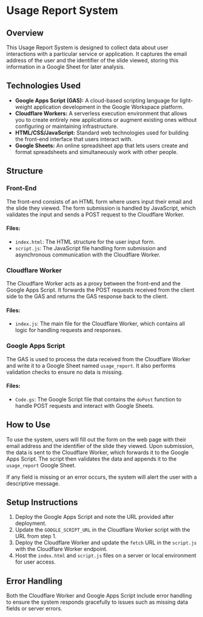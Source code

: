 # Usage Report System

## Overview

This Usage Report System is designed to collect data about user interactions with a particular service or application. It captures the email address of the user and the identifier of the slide viewed, storing this information in a Google Sheet for later analysis.

## Technologies Used

- **Google Apps Script (GAS):** A cloud-based scripting language for light-weight application development in the Google Workspace platform.
- **Cloudflare Workers:** A serverless execution environment that allows you to create entirely new applications or augment existing ones without configuring or maintaining infrastructure.
- **HTML/CSS/JavaScript:** Standard web technologies used for building the front-end interface that users interact with.
- **Google Sheets:** An online spreadsheet app that lets users create and format spreadsheets and simultaneously work with other people.

## Structure

### Front-End

The front-end consists of an HTML form where users input their email and the slide they viewed. The form submission is handled by JavaScript, which validates the input and sends a POST request to the Cloudflare Worker.

#### Files:
- `index.html`: The HTML structure for the user input form.
- `script.js`: The JavaScript file handling form submission and asynchronous communication with the Cloudflare Worker.

### Cloudflare Worker

The Cloudflare Worker acts as a proxy between the front-end and the Google Apps Script. It forwards the POST requests received from the client side to the GAS and returns the GAS response back to the client.

#### Files:
- `index.js`: The main file for the Cloudflare Worker, which contains all logic for handling requests and responses.

### Google Apps Script

The GAS is used to process the data received from the Cloudflare Worker and write it to a Google Sheet named `usage_report`. It also performs validation checks to ensure no data is missing.

#### Files:
- `Code.gs`: The Google Script file that contains the `doPost` function to handle POST requests and interact with Google Sheets.

## How to Use

To use the system, users will fill out the form on the web page with their email address and the identifier of the slide they viewed. Upon submission, the data is sent to the Cloudflare Worker, which forwards it to the Google Apps Script. The script then validates the data and appends it to the `usage_report` Google Sheet. 

If any field is missing or an error occurs, the system will alert the user with a descriptive message.

## Setup Instructions

1. Deploy the Google Apps Script and note the URL provided after deployment.
2. Update the `GOOGLE_SCRIPT_URL` in the Cloudflare Worker script with the URL from step 1.
3. Deploy the Cloudflare Worker and update the `fetch` URL in the `script.js` with the Cloudflare Worker endpoint.
4. Host the `index.html` and `script.js` files on a server or local environment for user access.

## Error Handling

Both the Cloudflare Worker and Google Apps Script include error handling to ensure the system responds gracefully to issues such as missing data fields or server errors.
